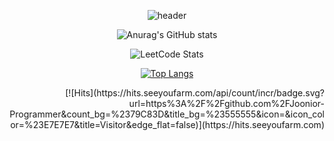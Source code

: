 <div align="center">

  ![header](https://capsule-render.vercel.app/api?type=transparent&color=auto&height=300&section=header&text=Joonior%20Programmer%20\(%20Joon%20\)&fontSize=65&fontColor=868686)
  
  ![Anurag's GitHub stats](https://github-readme-stats.vercel.app/api?username=Joonior-Programmer&show_icons=true&theme=dark)

  ![LeetCode Stats](https://leetcard.jacoblin.cool/Joonior-Programmer?theme=dark&font=Andika)

  [![Top Langs](https://github-readme-stats.vercel.app/api/top-langs/?username=Joonior-Programmer&layout=compact&theme=dark&langs_count=8)](https://github.com/anuraghazra/github-readme-stats)


  
</div>
<div align="end">
[![Hits](https://hits.seeyoufarm.com/api/count/incr/badge.svg?url=https%3A%2F%2Fgithub.com%2FJoonior-Programmer&count_bg=%2379C83D&title_bg=%23555555&icon=&icon_color=%23E7E7E7&title=Visitor&edge_flat=false)](https://hits.seeyoufarm.com)
</div>

<!--
**Joonior-Programmer/Joonior-Programmer** is a ✨ _special_ ✨ repository because its `README.md` (this file) appears on your GitHub profile.

Here are some ideas to get you started:

- 🔭 I’m currently working on ...
- 🌱 I’m currently learning ...
- 👯 I’m looking to collaborate on ...
- 🤔 I’m looking for help with ...
- 💬 Ask me about ...
- 📫 How to reach me: ...
- 😄 Pronouns: ...
- ⚡ Fun fact: ...
-->
